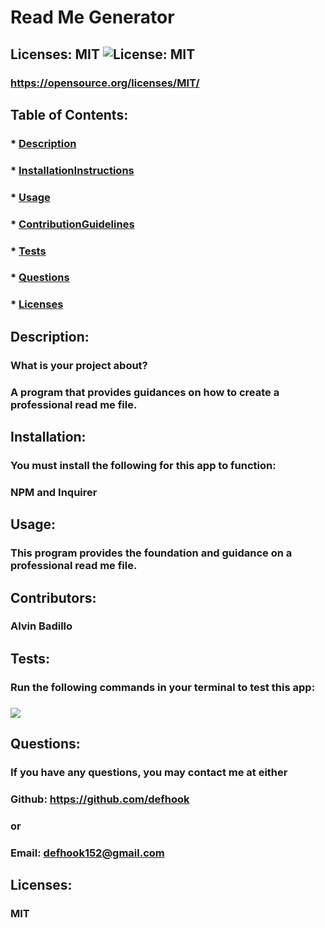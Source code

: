 

  # Read Me Generator

  ## Licenses: MIT ![License: MIT](https://img.shields.io/badge/License-MIT-yellow.svg)
  ### https://opensource.org/licenses/MIT/

  ## Table of Contents:
  ###  * [Description](#description)
  ###  * [InstallationInstructions](#installationInstructions)
  ###  * [Usage](#usage)
  ###  * [ContributionGuidelines](#contributors)
  ###  * [Tests](#tests)
  ###  * [Questions](#questions)
  ###  * [Licenses](#licenses)

  ## Description:
  ### What is your project about?
  ### A program that provides guidances on how to create a professional read me file.
  
  ## Installation:
  ### You must install the following for this app to function:
  ### NPM and Inquirer

  ## Usage:
  ### This program provides the foundation and guidance on a professional read me file. 

  ## Contributors:
  ### Alvin Badillo

  ## Tests:
  ### Run the following commands in your terminal to test this app:
  ### ![](/assets/images/Screenshotsite.png)

  ## Questions:
  ### If you have any questions, you may contact me at either
  ### Github: https://github.com/defhook
  ### or
  ### Email: defhook152@gmail.com

  ## Licenses:
  ### MIT
